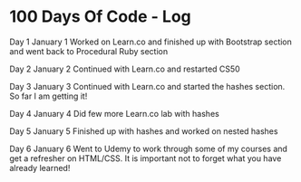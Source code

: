 # 100 Days Of Code - Log

Day 1 January 1
Worked on Learn.co and finished up with Bootstrap section and went back to Procedural Ruby section

Day 2 January 2
Continued with Learn.co and restarted CS50

Day 3 January 3
Continued with Learn.co and started the hashes section. So far I am getting it!

Day 4 January 4
Did few more Learn.co lab with hashes

Day 5 January 5
Finished up with hashes and worked on nested hashes

Day 6 January 6
Went to Udemy to work through some of my courses and get a refresher on HTML/CSS.  It is important not to forget what you have already learned!

